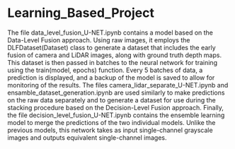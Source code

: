 # Learning_Based_Project

The file data_level_fusion_U-NET.ipynb contains a model based on the Data-Level Fusion approach. Using raw images, it employs the DLFDataset(Dataset) class to generate a dataset that includes the early fusion of camera and LiDAR images, along with ground truth depth maps.
This dataset is then passed in batches to the neural network for training using the train(model, epochs) function.
Every 5 batches of data, a prediction is displayed, and a backup of the model is saved to allow for monitoring of the results.
The files camera_lidar_separate_U-NET.ipynb and ensamble_dataset_generation.ipynb are used similarly to make predictions on the raw data separately and to generate a dataset for use during the stacking procedure based on the Decision-Level Fusion approach.
Finally, the file decision_level_fusion_U-NET.ipynb contains the ensemble learning model to merge the predictions of the two individual models. Unlike the previous models, this network takes as input single-channel grayscale images and outputs equivalent single-channel images.
